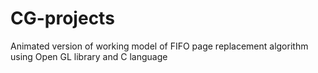 # CG-projects
Animated version of working model of FIFO page replacement algorithm using Open GL library and C language
